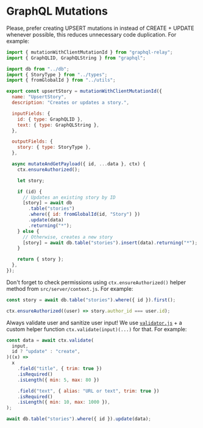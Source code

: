 # GraphQL Mutations

Please, prefer creating UPSERT mutations in instead of CREATE + UPDATE whenever possible, this reduces unnecessary code duplication. For example:

```js
import { mutationWithClientMutationId } from "graphql-relay";
import { GraphQLID, GraphQLString } from "graphql";

import db from "../db";
import { StoryType } from "../types";
import { fromGlobalId } from "../utils";

export const upsertStory = mutationWithClientMutationId({
  name: "UpsertStory",
  description: "Creates or updates a story.",

  inputFields: {
    id: { type: GraphQLID },
    text: { type: GraphQLString },
  },

  outputFields: {
    story: { type: StoryType },
  },

  async mutateAndGetPayload({ id, ...data }, ctx) {
    ctx.ensureAuthorized();

    let story;

    if (id) {
      // Updates an existing story by ID
      [story] = await db
        .table("stories")
        .where({ id: fromGlobalId(id, "Story") })
        .update(data)
        .returning("*");
    } else {
      // Otherwise, creates a new story
      [story] = await db.table("stories").insert(data).returning("*");
    }

    return { story };
  },
});
```

Don't forget to check permissions using `ctx.ensureAuthorized()` helper method
from `src/server/context.js`. For example:

```js
const story = await db.table("stories").where({ id }).first();

ctx.ensureAuthorized((user) => story.author_id === user.id);
```

Always validate user and sanitize user input! We use [`validator.js`](https://github.com/validatorjs/validator.js) + a custom helper function `ctx.validate(input)(...)` for that. For example:

```js
const data = await ctx.validate(
  input,
  id ? "update" : "create",
)((x) =>
  x
    .field("title", { trim: true })
    .isRequired()
    .isLength({ min: 5, max: 80 })

    .field("text", { alias: "URL or text", trim: true })
    .isRequired()
    .isLength({ min: 10, max: 1000 }),
);

await db.table("stories").where({ id }).update(data);
```
